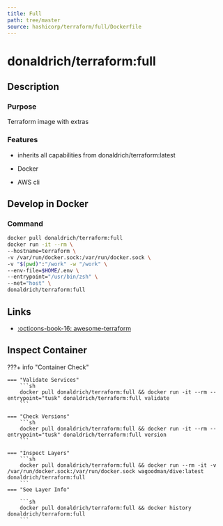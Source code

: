 ```yaml
---
title: Full
path: tree/master
source: hashicorp/terraform/full/Dockerfile
---
```


# donaldrich/terraform:full

## Description

### Purpose

Terraform image with extras

### Features

- inherits all capabilities from donaldrich/terraform:latest

- Docker

- AWS cli

## Develop in Docker

### Command

```sh
docker pull donaldrich/terraform:full
docker run -it --rm \
--hostname=terraform \
-v /var/run/docker.sock:/var/run/docker.sock \
-v "$(pwd)":"/work" -w "/work" \
--env-file=$HOME/.env \
--entrypoint="/usr/bin/zsh" \
--net="host" \
donaldrich/terraform:full
```

## Links

- [:octicons-book-16: awesome-terraform](https://github.com/shuaibiyy/awesome-terraform)

## Inspect Container

???+ info "Container Check"

    === "Validate Services"
        ```sh
        docker pull donaldrich/terraform:full && docker run -it --rm --entrypoint="tusk" donaldrich/terraform:full validate
        ```

    === "Check Versions"
        ```sh
        docker pull donaldrich/terraform:full && docker run -it --rm --entrypoint="tusk" donaldrich/terraform:full version
        ```

    === "Inspect Layers"
        ```sh
        docker pull donaldrich/terraform:full && docker run --rm -it -v /var/run/docker.sock:/var/run/docker.sock wagoodman/dive:latest donaldrich/terraform:full
        ```
    === "See Layer Info"

        ```sh
        docker pull donaldrich/terraform:full && docker history donaldrich/terraform:full
        ```
